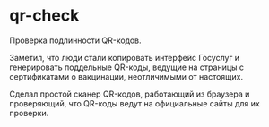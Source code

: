 # qr-check
Проверка подлинности QR-кодов.

Заметил, что люди стали копировать интерфейс Госуслуг и генерировать поддельные QR-коды, ведущие на страницы с сертификатами о вакцинации, неотличимыми от настоящих.

Сделал простой сканер QR-кодов, работающий из браузера и проверяющий, что QR-коды ведут на официальные сайты для их проверки.
